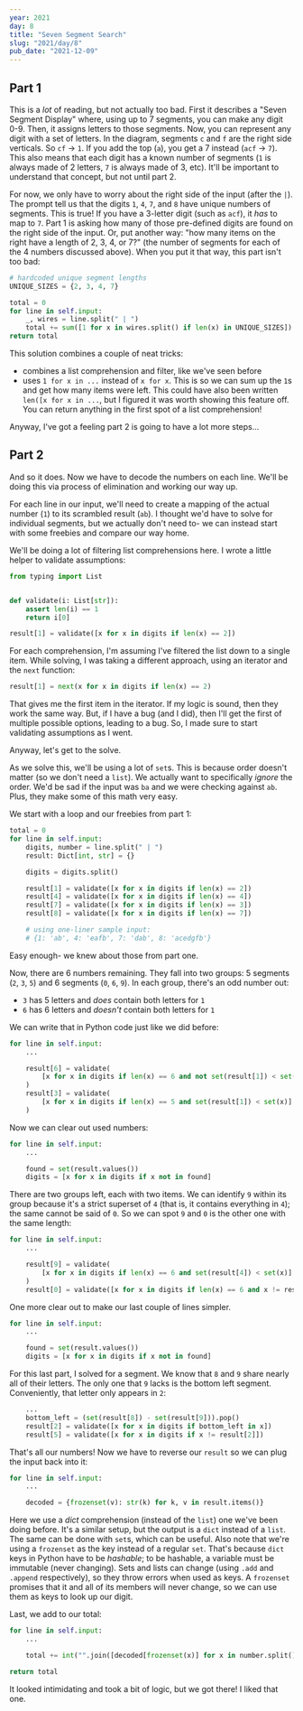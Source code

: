 ```yaml
---
year: 2021
day: 8
title: "Seven Segment Search"
slug: "2021/day/8"
pub_date: "2021-12-09"
---
```


## Part 1

This is a _lot_ of reading, but not actually too bad. First it describes a "Seven Segment Display" where, using up to 7 segments, you can make any digit 0-9. Then, it assigns letters to those segments. Now, you can represent any digit with a set of letters. In the diagram, segments `c` and `f` are the right side verticals. So `cf` -> `1`. If you add the top (`a`), you get a 7 instead (`acf` -> `7`). This also means that each digit has a known number of segments (`1` is always made of 2 letters, `7` is always made of 3, etc). It'll be important to understand that concept, but not until part 2.

For now, we only have to worry about the right side of the input (after the `|`). The prompt tell us that the digits `1`, `4`, `7`, and `8` have unique numbers of segments. This is true! If you have a 3-letter digit (such as `acf`), it _has_ to map to `7`. Part 1 is asking how many of those pre-defined digits are found on the right side of the input. Or, put another way: "how many items on the right have a length of 2, 3, 4, or 7?" (the number of segments for each of the 4 numbers discussed above). When you put it that way, this part isn't too bad:

```py
# hardcoded unique segment lengths
UNIQUE_SIZES = {2, 3, 4, 7}

total = 0
for line in self.input:
    _, wires = line.split(" | ")
    total += sum([1 for x in wires.split() if len(x) in UNIQUE_SIZES])
return total
```

This solution combines a couple of neat tricks:

- combines a list comprehension and filter, like we've seen before
- uses `1 for x in ...` instead of `x for x`. This is so we can sum up the `1`s and get how many items were left. This could have also been written `len([x for x in ...`, but I figured it was worth showing this feature off. You can return anything in the first spot of a list comprehension!

Anyway, I've got a feeling part 2 is going to have a lot more steps...

## Part 2

And so it does. Now we have to decode the numbers on each line. We'll be doing this via process of elimination and working our way up.

For each line in our input, we'll need to create a mapping of the actual number (`1`) to its scrambled result (`ab`). I thought we'd have to solve for individual segments, but we actually don't need to- we can instead start with some freebies and compare our way home.

We'll be doing a lot of filtering list comprehensions here. I wrote a little helper to validate assumptions:

```py
from typing import List


def validate(i: List[str]):
    assert len(i) == 1
    return i[0]

result[1] = validate([x for x in digits if len(x) == 2])
```

For each comprehension, I'm assuming I've filtered the list down to a single item. While solving, I was taking a different approach, using an iterator and the `next` function:

```py
result[1] = next(x for x in digits if len(x) == 2)
```

That gives me the first item in the iterator. If my logic is sound, then they work the same way. But, if I have a bug (and I did), then I'll get the first of multiple possible options, leading to a bug. So, I made sure to start validating assumptions as I went.

Anyway, let's get to the solve.

As we solve this, we'll be using a lot of `set`s. This is because order doesn't matter (so we don't need a `list`). We actually want to specifically _ignore_ the order. We'd be sad if the input was `ba` and we were checking against `ab`. Plus, they make some of this math very easy.

We start with a loop and our freebies from part 1:

```py
total = 0
for line in self.input:
    digits, number = line.split(" | ")
    result: Dict[int, str] = {}

    digits = digits.split()

    result[1] = validate([x for x in digits if len(x) == 2])
    result[4] = validate([x for x in digits if len(x) == 4])
    result[7] = validate([x for x in digits if len(x) == 3])
    result[8] = validate([x for x in digits if len(x) == 7])

    # using one-liner sample input:
    # {1: 'ab', 4: 'eafb', 7: 'dab', 8: 'acedgfb'}
```

Easy enough- we knew about those from part one.

Now, there are 6 numbers remaining. They fall into two groups: 5 segments (`2`, `3`, `5`) and 6 segments (`0`, `6`, `9`). In each group, there's an odd number out:

- `3` has 5 letters and _does_ contain both letters for `1`
- `6` has 6 letters and _doesn't_ contain both letters for `1`

We can write that in Python code just like we did before:

```py
for line in self.input:
    ...

    result[6] = validate(
        [x for x in digits if len(x) == 6 and not set(result[1]) < set(x)]
    )
    result[3] = validate(
        [x for x in digits if len(x) == 5 and set(result[1]) < set(x)]
    )
```

Now we can clear out used numbers:

```py
for line in self.input:
    ...

    found = set(result.values())
    digits = [x for x in digits if x not in found]
```

There are two groups left, each with two items. We can identify `9` within its group because it's a strict superset of `4` (that is, it contains everything in `4`); the same cannot be said of `0`. So we can spot `9` and `0` is the other one with the same length:

```py
for line in self.input:
    ...

    result[9] = validate(
        [x for x in digits if len(x) == 6 and set(result[4]) < set(x)]
    )
    result[0] = validate([x for x in digits if len(x) == 6 and x != result[9]])
```

One more clear out to make our last couple of lines simpler.

```py
for line in self.input:
    ...

    found = set(result.values())
    digits = [x for x in digits if x not in found]
```

For this last part, I solved for a segment. We know that `8` and `9` share nearly all of their letters. The only one that `9` lacks is the bottom left segment. Conveniently, that letter only appears in `2`:

```py
    ...
    bottom_left = (set(result[8]) - set(result[9])).pop()
    result[2] = validate([x for x in digits if bottom_left in x])
    result[5] = validate([x for x in digits if x != result[2]])
```

That's all our numbers! Now we have to reverse our `result` so we can plug the input back into it:

```py
for line in self.input:
    ...

    decoded = {frozenset(v): str(k) for k, v in result.items()}
```

Here we use a _dict_ comprehension (instead of the `list`) one we've been doing before. It's a similar setup, but the output is a `dict` instead of a `list`. The same can be done with `set`s, which can be useful. Also note that we're using a `frozenset` as the key instead of a regular `set`. That's because `dict` keys in Python have to be _hashable_; to be hashable, a variable must be immutable (never changing). Sets and lists can change (using `.add` and `.append` respectively), so they throw errors when used as keys. A `frozenset` promises that it and all of its members will never change, so we can use them as keys to look up our digit.

Last, we add to our total:

```py
for line in self.input:
    ...

    total += int("".join([decoded[frozenset(x)] for x in number.split()]))

return total
```

It looked intimidating and took a bit of logic, but we got there! I liked that one.
